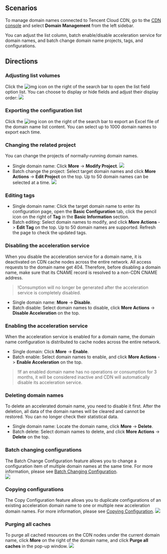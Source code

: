 ## Scenarios

To manage domain names connected to Tencent Cloud CDN, go to the [CDN console](https://console.cloud.tencent.com/cdn) and select **Domain Management** from the left sidebar.

You can adjust the list column, batch enable/disable acceleration service for domain names, and batch change domain name projects, tags, and configurations.

## Directions

### Adjusting list volumes

Click the ![img](https://main.qcloudimg.com/raw/c8528c5a51cbea35ecb7e0414b51267e.png) icon on the right of the search bar to open the list field option list. You can choose to display or hide fields and adjust their display order:
![](https://staticintl.cloudcachetci.com/yehe/backend-news/Qa5H894_%E4%BC%81%E4%B8%9A%E5%BE%AE%E4%BF%A1%E6%88%AA%E5%9B%BE_20230423164718.png)


### Exporting the configuration list

Click the ![img](https://main.qcloudimg.com/raw/16b5654ecd298d7cadc63b243413a31d.png) icon on the right of the search bar to export an Excel file of the domain name list content. You can select up to 1000 domain names to export each time.



### Changing the related project

You can change the projects of normally-running domain names.

- Single domain name: Click **More** -> **Modify Project**.
  ![](https://staticintl.cloudcachetci.com/yehe/backend-news/knXR199_%E4%BC%81%E4%B8%9A%E5%BE%AE%E4%BF%A1%E6%88%AA%E5%9B%BE_20230423164814.png)
- Batch change the project: Select target domain names and click **More Actions** -> **Edit Project** on the top. Up to 50 domain names can be selected at a time.
  ![](https://staticintl.cloudcachetci.com/yehe/backend-news/adjh960_%E4%BC%81%E4%B8%9A%E5%BE%AE%E4%BF%A1%E6%88%AA%E5%9B%BE_20230423170306.png)



### Editing tags

- Single domain name: Click the target domain name to enter its configuration page, open the **Basic Configuration** tab, click the pencil icon on the right of **Tag** in the **Basic Information** section.
- Batch editing: Select domain names to modify, and click **More Actions** -> **Edit Tag** on the top. Up to 50 domain names are supported. Refresh the page to check the updated tags. 	



### Disabling the acceleration service

When you disable the acceleration service for a domain name, it is deactivated on CDN cache nodes across the entire network. All access requests to the domain name get 404. Therefore, before disabling a domain name, make sure that its CNAME record is resolved to a non-CDN CNAME address.

> !Consumption will no longer be generated after the acceleration service is completely disabled.

- Single domain name:  **More** -> **Disable**.
- Batch disable: Select domain names to disable, click **More Actions** -> **Disable Acceleration** on the top.



### Enabling the acceleration service

When the acceleration service is enabled for a domain name, the domain name configuration is distributed to cache nodes across the entire network.

- Single domain: Click **More** -> **Enable**.
- Batch enable: Select domain names to enable, and click **More Actions** -> **Enable Acceleration** on the top.

> !If an enabled domain name has no operations or consumption for 3 months, it will be considered inactive and CDN will automatically disable its acceleration service.



### Deleting domain names

To delete an accelerated domain name, you need to disable it first. After the deletion, all data of the domain names will be cleared and cannot be restored. You can no longer check their statistical data.

- Single domain name: Locate the domain name, click **More** -> **Delete**.
- Batch delete: Select domain names to delete, and click **More Actions** -> **Delete** on the top.



### Batch changing configurations	

The Batch Change Configuration feature allows you to change a configuration item of multiple domain names at the same time. For more information, please see [Batch Changing Configuration](https://www.tencentcloud.com/document/product/228/39911).	
![](https://staticintl.cloudcachetci.com/yehe/backend-news/Sb5V462_%E4%BC%81%E4%B8%9A%E5%BE%AE%E4%BF%A1%E6%88%AA%E5%9B%BE_20230423165446.png)



### Copying configurations

The Copy Configuration feature allows you to duplicate configurations of an existing acceleration domain name to one or multiple new acceleration domain names. For more information, please see [Copying Configuration](https://www.tencentcloud.com/document/product/228/38936).
![](https://staticintl.cloudcachetci.com/yehe/backend-news/t7Ja848_%E4%BC%81%E4%B8%9A%E5%BE%AE%E4%BF%A1%E6%88%AA%E5%9B%BE_20230423165303.png)


### Purging all caches

To purge all cached resources on the CDN nodes under the current domain name, click **More** on the right of the domain name, and click **Purge all caches** in the pop-up window. 
![](https://staticintl.cloudcachetci.com/yehe/backend-news/jRTu897_%E4%BC%81%E4%B8%9A%E5%BE%AE%E4%BF%A1%E6%88%AA%E5%9B%BE_20230423165158.png)